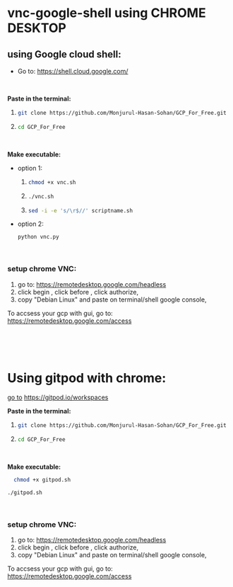 # vnc-google-shell using **CHROME DESKTOP**

## using Google cloud shell: 
- Go to: https://shell.cloud.google.com/
  
<br>

**Paste in the terminal:**
  1.  ```bash
      git clone https://github.com/Monjurul-Hasan-Sohan/GCP_For_Free.git
      ```
  2. ```bash
     cd GCP_For_Free
     ```

<br>

**Make executable:**
- option 1:
    1. ```bash
       chmod +x vnc.sh
       ```
    2. ```bash
       ./vnc.sh
       ```
    3. ```bash
       sed -i -e 's/\r$//' scriptname.sh
       ```
  
- option 2:
    ```bash
  python vnc.py
    ```
    
<br>

### setup chrome VNC:
  1. go to: https://remotedesktop.google.com/headless
  2. click begin , click before , click authorize,
  3. copy "Debian Linux" and paste on terminal/shell google console,
  
  To accsess your gcp with gui, go to: https://remotedesktop.google.com/access

<br>
<br>
<br>

# Using gitpod with chrome:
[go to](https://gitpod.io/workspaces) https://gitpod.io/workspaces

**Paste in the terminal:**
  1. ```bash
     git clone https://github.com/Monjurul-Hasan-Sohan/GCP_For_Free.git
     ```
  2. ```bash
     cd GCP_For_Free
     ```
     
<br>   

**Make executable:**
```bash
  chmod +x gitpod.sh
  ```
```bash
./gitpod.sh
```

<br>

### setup chrome VNC:
  1. go to: https://remotedesktop.google.com/headless
  2. click begin , click before , click authorize,
  3. copy "Debian Linux" and paste on terminal/shell google console,
  
  To accsess your gcp with gui, go to: https://remotedesktop.google.com/access
